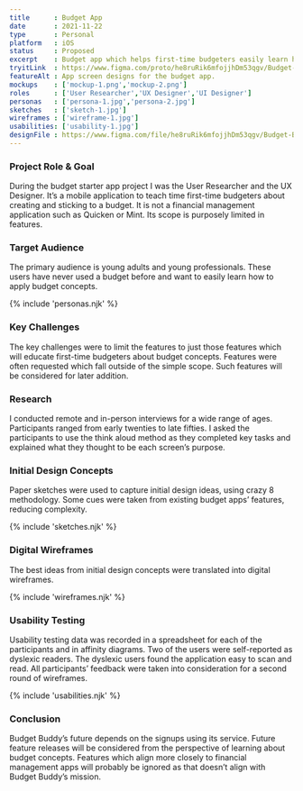 ```yaml
---
title      : Budget App
date       : 2021-11-22
type       : Personal
platform   : iOS
status     : Proposed
excerpt    : Budget app which helps first-time budgeters easily learn how to think in terms of a budget.
tryitLink  : https://www.figma.com/proto/he8ruRik6mfojjhDm53qgv/Budget-Buddy?node-id=135%3A1593&scaling=scale-down&page-id=115%3A1649&starting-point-node-id=135%3A1592
featureAlt : App screen designs for the budget app.
mockups    : ['mockup-1.png','mockup-2.png']
roles      : ['User Researcher','UX Designer','UI Designer']
personas   : ['persona-1.jpg','persona-2.jpg']
sketches   : ['sketch-1.jpg']
wireframes : ['wireframe-1.jpg']
usabilities: ['usability-1.jpg']
designFile : https://www.figma.com/file/he8ruRik6mfojjhDm53qgv/Budget-Buddy?node-id=115%3A1649
---
```


### Project Role & Goal

During the budget starter app project I was the User Researcher and the UX Designer. It’s a mobile application to teach time first-time budgeters about creating and sticking to a budget. It is not a financial management application such as Quicken or Mint. Its scope is purposely limited in features.

### Target Audience

The primary audience is young adults and young professionals. These users have never used a budget before and want to easily learn how to apply budget concepts.

{% include 'personas.njk' %}

### Key Challenges

The key challenges were to limit the features to just those features which will educate first-time budgeters about budget concepts. Features were often requested which fall outside of the simple scope. Such features will be considered for later addition.

### Research

I conducted remote and in-person interviews for a wide range of ages. Participants ranged from early twenties to late fifties. I asked the participants to use the think aloud method as they completed key tasks and explained what they thought to be each screen’s purpose.

### Initial Design Concepts

Paper sketches were used to capture initial design ideas, using crazy 8 methodology. Some cues were taken from existing budget apps’ features, reducing complexity.

{% include 'sketches.njk' %}

### Digital Wireframes

The best ideas from initial design concepts were translated into digital wireframes.

{% include 'wireframes.njk' %}

### Usability Testing

Usability testing data was recorded in a spreadsheet for each of the participants and in affinity diagrams. Two of the users were self-reported as dyslexic readers. The dyslexic users found the application easy to scan and read. All participants’ feedback were taken into consideration for a second round of wireframes.

{% include 'usabilities.njk' %}

### Conclusion

Budget Buddy’s future depends on the signups using its service. Future feature releases will be considered from the perspective of learning about budget concepts. Features which align more closely to financial management apps will probably be ignored as that doesn’t align with Budget Buddy’s mission.
